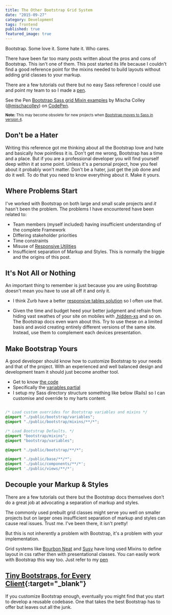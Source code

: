 ```yaml
---
title: The Other Bootstrap Grid System
date: "2015-09-27"
category: Development
tags: frontend
published: true
featured_image: true
---
```


Bootstrap. Some love it. Some hate it. Who cares.

There have been far too many posts written about the pros and cons of Bootstrap. This isn't one of them. This post started its life because I couldn't find a good reference point for the mixins needed to build layouts without adding grid classes to your markup. 

There are a few tutorials out there but no easy Sass reference I could use and point my team to so I made a [pen](http://codepen.io/mischacolley/pen/bdeoop). 

<p data-height="268" data-theme-id="14405" data-slug-hash="bdeoop" data-default-tab="result" data-user="mischacolley" class='codepen'>See the Pen <a href='http://codepen.io/mischacolley/pen/bdeoop/'>Bootstrap Sass grid Mixin examples</a> by Mischa Colley (<a href='http://codepen.io/mischacolley'>@mischacolley</a>) on <a href='http://codepen.io'>CodePen</a>.</p>
<script async src="//assets.codepen.io/assets/embed/ei.js"></script>

<small>**Note:** This may become obsolete for new projects when [Bootstrap moves to Sass in version 4](http://blog.getbootstrap.com/2015/08/19/bootstrap-4-alpha/).</small>

## Don't be a Hater

Writing this reference got me thinking about all the Bootstrap love and hate and basically how pointless it is. Don't get me wrong, Bootstrap has a time and a place. But if you are a professional developer you will find yourself deep within it at some point. Unless it's a personal project, how you feel about it probably won't matter. Don't be a hater, just get the job done and do it well. To do that you need to know everything about it. Make it yours.

## Where Problems Start

I've worked with Bootstrap on both large and small scale projects and *it* hasn't been the problem. The problems I have encountered have been related to:

- Team members (myself included) having insufficient understanding of the complete Framework
- Differing stakeholder priorities
- Time constraints
- Misuse of [Responsive Utilities](http://getbootstrap.com/css/#responsive-utilities)
- Insufficient separation of Markup and Styles. This is normally the biggie and the origins of this post.

## It's Not All or Nothing

An important thing to remember is just because you are using Bootstrap doesn't mean you have to use all off it and only it.

- I think Zurb have a better [responsive tables solution](http://zurb.com/playground/responsive-tables) so I often use that.

- Given the time and budget heed your better judgment and refrain from hiding vast swathes of your site on mobiles with [.hidden-xs](http://getbootstrap.com/css/#responsive-utilities) and so on. The Bootstrap docs even warn about this. Try to use these on a limited basis and avoid creating entirely different versions of the same site. Instead, use them to complement each devices presentation.

## Make Bootstrap Yours

A good developer should know how to customize Bootstrap to your needs and that of the project. With an experienced and well balanced design and development team it should just become another tool.

- Get to know [the code](https://github.com/twbs/bootstrap-sass/tree/master/assets/stylesheets/bootstrap)
- Specifically the [variables partial](https://github.com/twbs/bootstrap-sass/blob/master/assets/stylesheets/bootstrap/_variables.scss)
- I setup my Sass directory structure something like below (Rails) so I can customise and override to my harts content.

~~~ scss 

/* Load custom overrides for Bootstrap variables and mixins */
@import "./public/bootstrap/variables";
@import "./public/bootstrap/mixins/**/*";

/* Load Bootstrap Defaults. */
@import "bootstrap/mixins";
@import "bootstrap/variables";

@import "./public/bootstrap/**/*";

@import "./public/base/**/*";
@import './public/components/**/*';
@import './public/views/**/*';
~~~

## Decouple your Markup & Styles  

There are a few tutorials out there but the Bootstrap docs themselves don't do a great job at advocating a separation of markup and styles. 

The commonly used prebuilt grid classes might serve you well on smaller projects but on larger ones insufficient separation of markup and styles can cause real issues. Trust me. I've been there, it isn't pretty!

But this is not inherently a problem with Bootstrap, it's a problem with your implementation. 

Grid systems like [Bourbon Neat](http://neat.bourbon.io/) and [Susy](http://susy.oddbird.net/) have long used Mixins to define layout in css rather then with presentational classes. You can easily work with Bootstrap this way too. Just refer to my [pen](http://codepen.io/mischacolley/pen/bdeoop)

## [Tiny Bootstraps, for Every Client](http://daverupert.com/2013/04/responsive-deliverables/){:target="_blank"}

If you customize Bootstrap enough, eventually you might find that you start to develop a reusable codebase. One that takes the best Bootstrap has to offer but leaves out all the junk.
